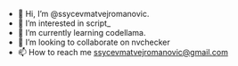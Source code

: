 - 👋 Hi, I’m @ssycevmatvejromanovic.
- 👀 I’m interested in script_
- 🌱 I’m currently learning  codellama.
- 💞️ I’m looking to collaborate on  nvchecker
- 📫 How to reach me ssycevmatvejromanovic@gmail.com

<!---
ssycevmatvejromanovic/ssycevmatvejromanovic is a ✨ special ✨ repository because its `README.md` (this file) appears on your GitHub profile.
You can click the Preview link to take a look at your changes.
--->
